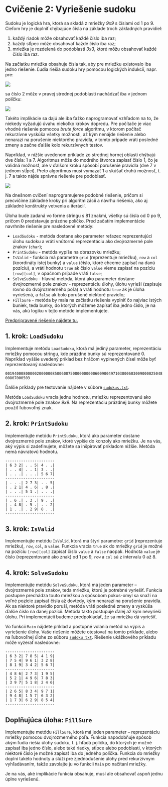 # Cvičenie 2: Vyriešenie sudoku

Sudoku je logická hra, ktorá sa skladá z mriežky *9x9* s číslami od 1 po 9. Cieľom hry je doplniť chýbajúce čísla na základe troch základných pravidiel:

1.	každý riadok môže obsahovať každé číslo iba raz;
2.	každý stĺpec môže obsahovať každé číslo iba raz;
3.	mriežka je rozdelená do podoblastí *3x3*, ktoré môžu obsahovať každé číslo iba raz.

Na začiatku mriežka obsahuje čísla tak, aby pre mriežku existovalo iba jedno riešenie. Ľudia riešia sudoku hry pomocou logických indukcií, napr. pre:

![](lab02/sudoku-empty.png)

sa číslo 2 môže v pravej strednej podoblasti nachádzať iba v jednom políčku:

![](lab02/sudoku-example.png)

Takéto implikácie sa dajú ale iba ťažko naprogramovať vzhľadom na to, že niekedy vyžadujú úvahu niekoľko krokov dopredu. Pre počítače je viac vhodné riešenie pomocou *brute force* algoritmu, v ktorom počítač rekurzívne vyskúša všetky možnosti, až kým nenájde riešenie alebo nenarazí na porušenie niektorého pravidla, v tomto prípade vráti posledné zmeny a začne ďalšie kolo rekurzívnych testov.

Napríklad, v nižšie uvedenom príklade zo strednej hornej oblasti chýbajú dve čísla: 1 a 7. Algoritmus môže do modrého štvorca zapísať číslo 1, čo je validná možnosť, ale v ďalšom kroku spôsobí porušenie pravidla (dve 7 v jednom stĺpci). Preto algoritmus musí vymazať 1 a skúšať druhú možnosť, t. j. 7 a takto nájde správne riešenie pre podoblasť.

![](lab02/sudoku-filling.png)

Na dnešnom cvičení naprogramujeme podobné riešenie, pričom si precvičíme základné kroky pri algoritmizácii a návrhu riešenia, ako aj základné konštrukty vetvenia a iterácií.

Úloha bude zadaná vo forme stringu s 81 znakmi, všetky sú čísla od 0 po 9, pričom 0 predstavuje prázdne políčko. Pred začatím implementácie navrhnite riešenie pre nasledovné metódy:

* `LoadSudoku` - metóda dostane ako parameter reťazec reprezentujúci úlohu sudoku a vráti vnútornú reprezentáciu ako dvojrozmerné pole znakov (`char`);
* `PrintSudoku` - metóda vypíše na obrazovku mriežku;
* `IsValid` - funkcia má parametre `grid` (reprezentuje mriežku), `row` a `col` (koordináty istej bunky) a `value` (číslo, ktoré chceme zapísať na danú pozíciu), a vráti hodnotu `true` ak číslo `value` vieme zapísať na pozíciu `[row][col]`, v opačnom prípade vráti `false`;
* `SolveSudoku` - hlavná metóda, ktorá ako parameter dostane dvojrozmerné pole znakov - reprezentáciu úlohy, úlohu vyrieši (zapisuje rovno do dvojrozmerného poľa) a vráti hodnotu `true` ak je úloha vyriešená, a `false` ak bolo porušené niektoré pravidlo;
* `FillSure` - metóda by mala na začiatku riešenia vyplniť čo najviac istých buniek, teda bunky, do ktorých môžeme zapísať iba jedno číslo, je na vás, akú logiku v tejto metóde implementujete.

[Predpripravené riešenie nájdete tu.](lab02/Lab02.zip)

## 1. krok: `LoadSudoku`

Implementuje metódu `LoadSudoku`, ktorá má jediný parameter, reprezentáciu mriežky pomocou stringu, kde prázdne bunky sú reprezentované 0. Napríklad vyššie uvedený príklad bez hráčom vyplnených čísel môže byť reprezentovaný nasledovne:

`001940008000002000000850060075080000000060090049710380060300900002504800807000503`

Ďalšie príklady pre testovanie nájdete v súbore [`sudokus.txt`](lab02/sudokus.txt).

Metóda `LoadSudoku` vracia jednu hodnotu, mriežku reprezentovanú ako dvojrozmerné pole znakov *9x9*. Na reprezentáciu prázdnej bunky môžete použiť ľubovoľný znak.

## 2. krok: `PrintSudoku`

Implementujte metódu `PrintSudoku`, ktorá ako parameter dostane dvojrozmerné pole znakov, ktoré vypíše do konzoly ako mriežku. Je na vás, aký výpis si zadefinujete, môžete sa inšpirovať príkladom nižšie. Metóda nemá návratovú hodnotu.

```
----------------------
| 6 3 2| . . 5| 4 . .|
| . . 4| . . 1| 3 . .|
| . . .| . . .| 5 6 7|
----------------------
| . . .| 2 7 3| . . 5|
| . 2 1| 4 . 6| . 8 .|
| . . .| 5 1 .| . . .|
----------------------
| . 6 .| . 3 .| 9 . .|
| . 4 8| . 5 .| . . 2|
| 1 . .| . 2 9| 8 . .|
----------------------
```

## 3. krok: `IsValid`

Implementujte metódu `IsValid`, ktorá má štyri parametre: `grid` (reprezentuje mriežku), `row`, `col`, a `value`. Funkcia vracia `true` ak do mriežky `grid` je možné na pozíciu `[row][col]` zapísať číslo `value` a `false` naopak. Hodnota `value` je číslo (reprezentované ako znak) od 1 po 9, `row` a `col` sú z intervalu 0 až 8.

## 4. krok: `SolveSudoku`

Implementujte metódu `SolveSudoku`, ktorá má jeden parameter – dvojrozmerné pole znakov, teda mriežku, ktorú je potrebné vyriešiť. Funkcia postupne prechádza touto mriežkou a spôsobom pokus-omyl sa snaží na voľné pozície zapísať čísla až dovtedy, kým nenarazí na porušenie pravidla. Ak sa niektoré pravidlo poruší, metóda vráti posledné zmeny a vyskúša ďalšie číslo na danej pozícii. Metóda takto postupuje ďalej až kým nevyrieši úlohu. Pri implementácii budeme predpokladať, že sa mriežka dá vyriešiť.

Vo funkcii `Main` nájdete príklad a postupné volania metód na výpis a vyriešenie úlohy. Vaše riešenie môžete otestovať na tomto príklade, alebo na ľubovoľnej úlohe zo súboru [`sudoku.txt`](lab02/sudokus.txt). Riešenie ukážkového príkladu môže vyzerať nasledovne:

```
----------------------
| 6 3 2| 7 8 5| 4 1 9|
| 7 5 4| 9 6 1| 3 2 8|
| 8 1 9| 3 4 2| 5 6 7|
----------------------
| 4 8 6| 2 7 3| 1 9 5|
| 5 2 1| 4 9 6| 7 8 3|
| 3 9 7| 5 1 8| 2 4 6|
----------------------
| 2 6 5| 8 3 4| 9 7 1|
| 9 4 8| 1 5 7| 6 3 2|
| 1 7 3| 6 2 9| 8 5 4|
----------------------
```

## Doplňujúca úloha: `FillSure`

Implementujte metódu `FillSure`, ktorá má jeden parameter – reprezentáciu mriežky pomocou dvojrozmerného poľa. Funkcia napodobňuje spôsob akým ľudia riešia úlohy sudoku, t. j. hľadá políčka, do ktorých je možné zapísať iba jedno číslo, alebo také riadky, stĺpce alebo podoblasti, v ktorých niektoré číslo je možné zapísať iba do jedného políčka. Funkcia do mriežky doplní takéto hodnoty a slúži pre zjednodušenie úlohy pred rekurzívnym vyhľadávaním, takže zavolajte ju vo funkcii `Main` po načítaní mriežky.

Je na vás, aké implikácie funkcia obsahuje, musí ale obsahovať aspoň jednu úplne vyriešenú.
